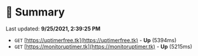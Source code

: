 # 📖 Summary
Last updated: **9/25/2021, 2:39:25 PM**

- `GET` [https://uptimerfree.tk](https://uptimerfree.tk) - **Up** (5394ms)
- `GET` [https://monitoruptimer.tk](https://monitoruptimer.tk) - **Up** (5215ms)
